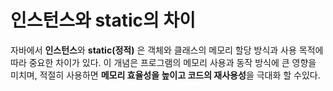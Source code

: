 # 인스턴스와 static의 차이
자바에서 **인스턴스**와 **static(정적)** 은 객체와 클래스의 메모리 할당 방식과 사용 목적에 따라 중요한 차이가 있다. 이 개념은 프로그램의 메모리 사용과 동작 방식에 큰 영향을 미치며, 적절히 사용하면 **메모리 효율성을 높이고 코드의 재사용성**을 극대화 할 수있다.
